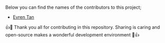 Below you can find the names of the contributors to this project;

- [Evren Tan][evren-tan-github]


👍🎉 Thank you all for contributing in this repository. Sharing is caring and open-source makes a wonderful development environment 🎉👍


[evren-tan-github]: https://github.com/evrentan